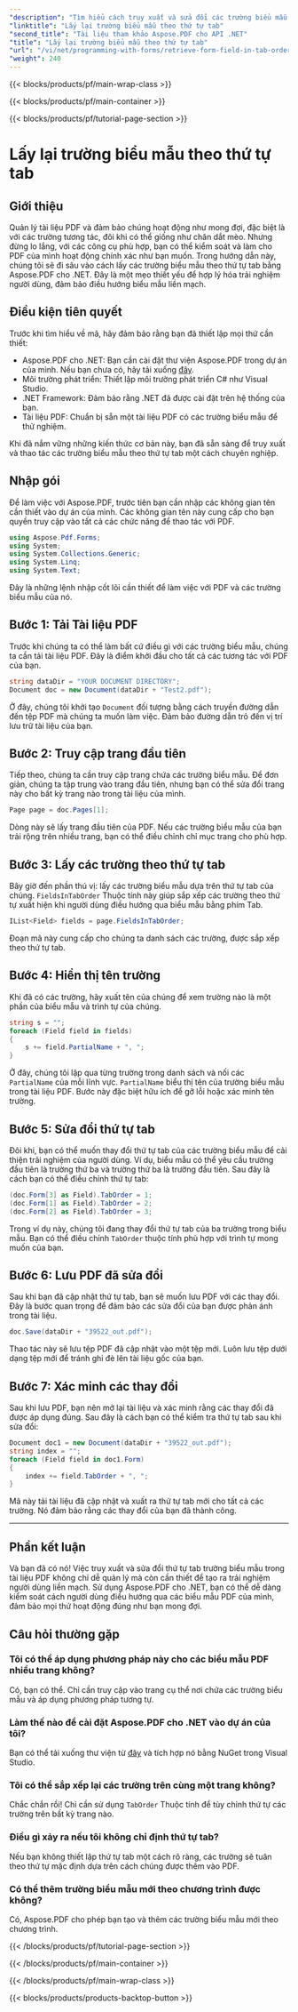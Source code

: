 ```yaml
---
"description": "Tìm hiểu cách truy xuất và sửa đổi các trường biểu mẫu theo thứ tự tab bằng Aspose.PDF cho .NET. Hướng dẫn từng bước với các ví dụ mã để hợp lý hóa điều hướng biểu mẫu PDF."
"linktitle": "Lấy lại trường biểu mẫu theo thứ tự tab"
"second_title": "Tài liệu tham khảo Aspose.PDF cho API .NET"
"title": "Lấy lại trường biểu mẫu theo thứ tự tab"
"url": "/vi/net/programming-with-forms/retrieve-form-field-in-tab-order/"
"weight": 240
---
```


{{< blocks/products/pf/main-wrap-class >}}

{{< blocks/products/pf/main-container >}}

{{< blocks/products/pf/tutorial-page-section >}}

# Lấy lại trường biểu mẫu theo thứ tự tab

## Giới thiệu

Quản lý tài liệu PDF và đảm bảo chúng hoạt động như mong đợi, đặc biệt là với các trường tương tác, đôi khi có thể giống như chăn dắt mèo. Nhưng đừng lo lắng, với các công cụ phù hợp, bạn có thể kiểm soát và làm cho PDF của mình hoạt động chính xác như bạn muốn. Trong hướng dẫn này, chúng tôi sẽ đi sâu vào cách lấy các trường biểu mẫu theo thứ tự tab bằng Aspose.PDF cho .NET. Đây là một mẹo thiết yếu để hợp lý hóa trải nghiệm người dùng, đảm bảo điều hướng biểu mẫu liền mạch. 

## Điều kiện tiên quyết

Trước khi tìm hiểu về mã, hãy đảm bảo rằng bạn đã thiết lập mọi thứ cần thiết:

- Aspose.PDF cho .NET: Bạn cần cài đặt thư viện Aspose.PDF trong dự án của mình. Nếu bạn chưa có, hãy tải xuống [đây](https://releases.aspose.com/pdf/net/).
- Môi trường phát triển: Thiết lập môi trường phát triển C# như Visual Studio.
- .NET Framework: Đảm bảo rằng .NET đã được cài đặt trên hệ thống của bạn.
- Tài liệu PDF: Chuẩn bị sẵn một tài liệu PDF có các trường biểu mẫu để thử nghiệm.
  
Khi đã nắm vững những kiến thức cơ bản này, bạn đã sẵn sàng để truy xuất và thao tác các trường biểu mẫu theo thứ tự tab một cách chuyên nghiệp.

## Nhập gói

Để làm việc với Aspose.PDF, trước tiên bạn cần nhập các không gian tên cần thiết vào dự án của mình. Các không gian tên này cung cấp cho bạn quyền truy cập vào tất cả các chức năng để thao tác với PDF.

```csharp
using Aspose.Pdf.Forms;
using System;
using System.Collections.Generic;
using System.Linq;
using System.Text;
```

Đây là những lệnh nhập cốt lõi cần thiết để làm việc với PDF và các trường biểu mẫu của nó.

## Bước 1: Tải Tài liệu PDF

Trước khi chúng ta có thể làm bất cứ điều gì với các trường biểu mẫu, chúng ta cần tải tài liệu PDF. Đây là điểm khởi đầu cho tất cả các tương tác với PDF của bạn.

```csharp
string dataDir = "YOUR DOCUMENT DIRECTORY";
Document doc = new Document(dataDir + "Test2.pdf");
```

Ở đây, chúng tôi khởi tạo `Document` đối tượng bằng cách truyền đường dẫn đến tệp PDF mà chúng ta muốn làm việc. Đảm bảo đường dẫn trỏ đến vị trí lưu trữ tài liệu của bạn.

## Bước 2: Truy cập trang đầu tiên

Tiếp theo, chúng ta cần truy cập trang chứa các trường biểu mẫu. Để đơn giản, chúng ta tập trung vào trang đầu tiên, nhưng bạn có thể sửa đổi trang này cho bất kỳ trang nào trong tài liệu của mình.

```csharp
Page page = doc.Pages[1];
```

Dòng này sẽ lấy trang đầu tiên của PDF. Nếu các trường biểu mẫu của bạn trải rộng trên nhiều trang, bạn có thể điều chỉnh chỉ mục trang cho phù hợp.

## Bước 3: Lấy các trường theo thứ tự tab

Bây giờ đến phần thú vị: lấy các trường biểu mẫu dựa trên thứ tự tab của chúng. `FieldsInTabOrder` Thuộc tính này giúp sắp xếp các trường theo thứ tự xuất hiện khi người dùng điều hướng qua biểu mẫu bằng phím Tab.

```csharp
IList<Field> fields = page.FieldsInTabOrder;
```

Đoạn mã này cung cấp cho chúng ta danh sách các trường, được sắp xếp theo thứ tự tab.

## Bước 4: Hiển thị tên trường

Khi đã có các trường, hãy xuất tên của chúng để xem trường nào là một phần của biểu mẫu và trình tự của chúng.

```csharp
string s = "";
foreach (Field field in fields)
{
    s += field.PartialName + ", ";
}
```

Ở đây, chúng tôi lặp qua từng trường trong danh sách và nối các `PartialName` của mỗi lĩnh vực. `PartialName` biểu thị tên của trường biểu mẫu trong tài liệu PDF. Bước này đặc biệt hữu ích để gỡ lỗi hoặc xác minh tên trường.

## Bước 5: Sửa đổi thứ tự tab

Đôi khi, bạn có thể muốn thay đổi thứ tự tab của các trường biểu mẫu để cải thiện trải nghiệm của người dùng. Ví dụ, biểu mẫu có thể yêu cầu trường đầu tiên là trường thứ ba và trường thứ ba là trường đầu tiên. Sau đây là cách bạn có thể điều chỉnh thứ tự tab:

```csharp
(doc.Form[3] as Field).TabOrder = 1;
(doc.Form[1] as Field).TabOrder = 2;
(doc.Form[2] as Field).TabOrder = 3;
```

Trong ví dụ này, chúng tôi đang thay đổi thứ tự tab của ba trường trong biểu mẫu. Bạn có thể điều chỉnh `TabOrder` thuộc tính phù hợp với trình tự mong muốn của bạn.

## Bước 6: Lưu PDF đã sửa đổi

Sau khi bạn đã cập nhật thứ tự tab, bạn sẽ muốn lưu PDF với các thay đổi. Đây là bước quan trọng để đảm bảo các sửa đổi của bạn được phản ánh trong tài liệu.

```csharp
doc.Save(dataDir + "39522_out.pdf");
```

Thao tác này sẽ lưu tệp PDF đã cập nhật vào một tệp mới. Luôn lưu tệp dưới dạng tệp mới để tránh ghi đè lên tài liệu gốc của bạn.

## Bước 7: Xác minh các thay đổi

Sau khi lưu PDF, bạn nên mở lại tài liệu và xác minh rằng các thay đổi đã được áp dụng đúng. Sau đây là cách bạn có thể kiểm tra thứ tự tab sau khi sửa đổi:

```csharp
Document doc1 = new Document(dataDir + "39522_out.pdf");
string index = "";
foreach (Field field in doc1.Form)
{
    index += field.TabOrder + ", ";
}
```

Mã này tải tài liệu đã cập nhật và xuất ra thứ tự tab mới cho tất cả các trường. Nó đảm bảo rằng các thay đổi của bạn đã thành công.

---

## Phần kết luận

Và bạn đã có nó! Việc truy xuất và sửa đổi thứ tự tab trường biểu mẫu trong tài liệu PDF không chỉ dễ quản lý mà còn cần thiết để tạo ra trải nghiệm người dùng liền mạch. Sử dụng Aspose.PDF cho .NET, bạn có thể dễ dàng kiểm soát cách người dùng điều hướng qua các biểu mẫu PDF của mình, đảm bảo mọi thứ hoạt động đúng như bạn mong đợi.

## Câu hỏi thường gặp

### Tôi có thể áp dụng phương pháp này cho các biểu mẫu PDF nhiều trang không?  
Có, bạn có thể. Chỉ cần truy cập vào trang cụ thể nơi chứa các trường biểu mẫu và áp dụng phương pháp tương tự.

### Làm thế nào để cài đặt Aspose.PDF cho .NET vào dự án của tôi?  
Bạn có thể tải xuống thư viện từ [đây](https://releases.aspose.com/pdf/net/) và tích hợp nó bằng NuGet trong Visual Studio.

### Tôi có thể sắp xếp lại các trường trên cùng một trang không?  
Chắc chắn rồi! Chỉ cần sử dụng `TabOrder` Thuộc tính để tùy chỉnh thứ tự các trường trên bất kỳ trang nào.

### Điều gì xảy ra nếu tôi không chỉ định thứ tự tab?  
Nếu bạn không thiết lập thứ tự tab một cách rõ ràng, các trường sẽ tuân theo thứ tự mặc định dựa trên cách chúng được thêm vào PDF.

### Có thể thêm trường biểu mẫu mới theo chương trình được không?  
Có, Aspose.PDF cho phép bạn tạo và thêm các trường biểu mẫu mới theo chương trình.

{{< /blocks/products/pf/tutorial-page-section >}}

{{< /blocks/products/pf/main-container >}}

{{< /blocks/products/pf/main-wrap-class >}}

{{< blocks/products/products-backtop-button >}}